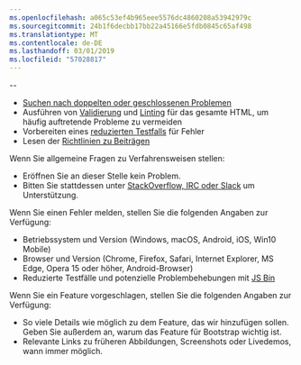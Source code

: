 ```yaml
---
ms.openlocfilehash: a065c53ef4b965eee5576dc4860208a53942979c
ms.sourcegitcommit: 24b1f6decbb17bb22a45166e5fdb0845c65af498
ms.translationtype: MT
ms.contentlocale: de-DE
ms.lasthandoff: 03/01/2019
ms.locfileid: "57028817"
---
```

--

- [Suchen nach doppelten oder geschlossenen Problemen](https://github.com/twbs/bootstrap/issues?utf8=%E2%9C%93&q=is%3Aissue)
- Ausführen von [Validierung](http://validator.w3.org/nu/) und [Linting](https://github.com/twbs/bootlint#in-the-browser) für das gesamte HTML, um häufig auftretende Probleme zu vermeiden
- Vorbereiten eines [reduzierten Testfalls](https://css-tricks.com/reduced-test-cases/) für Fehler
- Lesen der [Richtlinien zu Beiträgen](https://github.com/twbs/bootstrap/blob/master/CONTRIBUTING.md)

Wenn Sie allgemeine Fragen zu Verfahrensweisen stellen:

- Eröffnen Sie an dieser Stelle kein Problem.
- Bitten Sie stattdessen unter [StackOverflow, IRC oder Slack](https://github.com/twbs/bootstrap/blob/master/README.md#community) um Unterstützung.

Wenn Sie einen Fehler melden, stellen Sie die folgenden Angaben zur Verfügung:

- Betriebssystem und Version (Windows, macOS, Android, iOS, Win10 Mobile)
- Browser und Version (Chrome, Firefox, Safari, Internet Explorer, MS Edge, Opera 15 oder höher, Android-Browser)
- Reduzierte Testfälle und potenzielle Problembehebungen mit [JS Bin](https://jsbin.com)

Wenn Sie ein Feature vorgeschlagen, stellen Sie die folgenden Angaben zur Verfügung:

- So viele Details wie möglich zu dem Feature, das wir hinzufügen sollen. Geben Sie außerdem an, warum das Feature für Bootstrap wichtig ist.
- Relevante Links zu früheren Abbildungen, Screenshots oder Livedemos, wann immer möglich.
